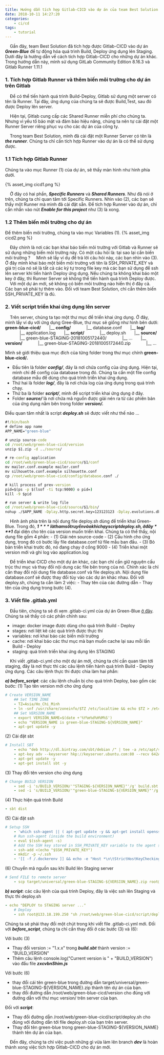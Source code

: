 ```yaml
---
title: Hướng dẫn tích hợp Gitlab-CICD vào dự án của team Best Solution
date: 2018-10-11 14:27:20
categories: 
    - ci/cd
tags: 
    - tutorial
---
```


&nbsp;&nbsp;&nbsp;&nbsp;Gần đây, team Best Solution đã tích hợp được Gitlab-CICD vào dự án ___Green-Blue___ để tự động hóa quá trình Build, Deploy ứng dụng lên Staging. Dưới đây là hướng dẫn về cách tích hợp Gitlab-CICD cho những dự án khác. Trong hướng dẫn này, mình sử dụng GitLab Community Edition 8.16.3 và Gitlab Runner 1.11.1

### __1. Tích hợp Gitlab Runner và thêm biến môi trường cho dự án trên Gitlab__
&nbsp;&nbsp;&nbsp;&nbsp;Để có thể tiến hành quá trình Build-Deploy, Gitlab sử dụng một server có tên là Runner. Tại đây, ứng dụng của chúng ta sẽ được Build,Test, sau đó được Deploy lên server. 

&nbsp;&nbsp;&nbsp;&nbsp;Hiện tại, Gitlab cung cấp các Shared Runner miễn phí cho chúng ta. Nhưng vì yếu tố bảo mật và đảm bảo hiệu năng, chúng ta nên tự cài đặt một Runner Server riêng phục vụ cho các dự án của công ty.

&nbsp;&nbsp;&nbsp;&nbsp;Trong team Best Solution, mình đã cài đặt một Runner Server có tên là ___the runner___. Chúng ta chỉ cần tích hợp Runner vào dự án là có thể sử dụng được.

### __1.1 Tích hợp Gitlab Runner__
Chúng ta vào mục Runner (1) của dự án, sẽ thấy màn hình như hình phía dưới.

{% asset_img cicd1.png %}

&nbsp;&nbsp;&nbsp;&nbsp;Ở đây có hai phần, ___Specific Runners___ và ___Shared Runners___. Như đã nói ở trên, chúng ta chỉ quan tâm tới Specific Runners. Nhìn vào (2), các bạn sẽ thấy một Runner mà mình đã cài đặt sẵn. Để tích hợp Runner vào dự án, chỉ cần nhấn vào nút ___Enable for this project___ như (3) là xong.

### __1.2 Thêm biến môi trường cho dự án__
Để thêm biến môi trường, chúng ta vào mục Variables (1).
{% asset_img cicd2.png %}

&nbsp;&nbsp;&nbsp;&nbsp;Đây chính là nơi các bạn khai báo biến môi trường với Gitlab và Runner sẽ sử dụng những biến môi trường này. Có một câu hỏi là: tại sao lại cần biến môi trường ?
&nbsp;&nbsp;&nbsp;&nbsp;Mình sẽ lấy ví dụ để trả lời câu hỏi này, các bạn nhìn vào (3). Ở đây mình khai báo một biến môi trường với tên là SSH_PRIVATE_KEY và giá trị của nó sẽ là tất cả các ký tự trong file key mà các bạn sử dụng để ssh lên server khi tiến hành Deploy ứng dụng. Nếu chúng ta không khai báo một key ở đây, thì Runner Server sẽ không thể tiến hành quá trình Deploy được.
&nbsp;&nbsp;&nbsp;&nbsp;Với một dự án mới, sẽ không có biến môi trường nào hiển thị ở đây cả. Các bạn sẽ phải tự thêm vào. Đối với team Best Solution, chỉ cần thêm biến SSH_PRIVATE_KEY là đủ. 

### __2. Viết script triển khai ứng dụng lên server__
&nbsp;&nbsp;&nbsp;&nbsp;Trên server, chúng ta tạo một thư mục để triển khai ứng dụng. Ở đây, mình lấy ví dụ với ứng dụng Gree-Blue, thư mục sẽ giống như hình bên dưới:
__green-blue-cicd/__
&nbsp;&nbsp;&nbsp;&nbsp;&nbsp;&nbsp;|\__ __config/__
&nbsp;&nbsp;&nbsp;&nbsp;&nbsp;&nbsp;&nbsp;&nbsp;&nbsp;&nbsp;&nbsp;&nbsp;|\__ database.conf
&nbsp;&nbsp;&nbsp;&nbsp;&nbsp;&nbsp;|\__ __log/__
&nbsp;&nbsp;&nbsp;&nbsp;&nbsp;&nbsp;&nbsp;&nbsp;&nbsp;&nbsp;&nbsp;&nbsp;|\__ application.log
&nbsp;&nbsp;&nbsp;&nbsp;&nbsp;&nbsp;|\__ __script/__
&nbsp;&nbsp;&nbsp;&nbsp;&nbsp;&nbsp;&nbsp;&nbsp;&nbsp;&nbsp;&nbsp;&nbsp;|\__ deploy.sh
&nbsp;&nbsp;&nbsp;&nbsp;&nbsp;&nbsp;|\__ __source/__
&nbsp;&nbsp;&nbsp;&nbsp;&nbsp;&nbsp;&nbsp;&nbsp;&nbsp;&nbsp;&nbsp;&nbsp;|\__ green-blue-STAGING-20181005172440/
&nbsp;&nbsp;&nbsp;&nbsp;&nbsp;&nbsp;&nbsp;&nbsp;&nbsp;&nbsp;&nbsp;&nbsp;|\__ ...
&nbsp;&nbsp;&nbsp;&nbsp;&nbsp;&nbsp;|\__ __version/__
&nbsp;&nbsp;&nbsp;&nbsp;&nbsp;&nbsp;&nbsp;&nbsp;&nbsp;&nbsp;&nbsp;&nbsp;|\__ green-blue-STAGING-20181005172440.zip
&nbsp;&nbsp;&nbsp;&nbsp;&nbsp;&nbsp;&nbsp;&nbsp;&nbsp;&nbsp;&nbsp;&nbsp;|\__ ...

Mình sẽ giới thiệu qua mục đích của từng folder trong thư mục chính __green-blue-cicd/.__

- Đầu tiên là folder _**config/**_, đây là nơi chứa config của ứng dụng. Hiện tại, mình chỉ để config của database trong đó. Chúng ta cần một file config database mẫu để dùng cho quá trình triển khai ứng dụng.
- Thứ hai là folder _**log/**_, đây là nơi chứa log của ứng dụng trong quá trình chạy.
- Thứ ba là folder _**script/**_, mình để script triển khai ứng dụng ở đây.
- Folder _**source/**_ là nơi chứa mã nguồn được giải nén ra từ các phiên bản của ứng dụng nằm bên trong folder _**version/.**_

Điều quan tâm nhất là script ___deploy.sh___ sẽ được viết như thế nào ...
```cmd
#!/bin/bash
# define app name
APP_NAME="green-blue"

# unzip source-code
cd /root/web/green-blue-cicd/version
unzip $1.zip -d ../source/

# re-config application
cd /root/web/green-blue-cicd/source/$1/conf
mv mailer.conf.example mailer.conf
mv silhouette.conf.example silhouette.conf
cp /root/web/green-blue-cicd/config/database.conf ./

# kill process of prev-version
pid=$(ps -p $(lsof -ti tcp:9000) o pid=)
kill -9 $pid

# run server & write log file
cd /root/web/green-blue-cicd/source/$1/bin/
nohup ./$APP_NAME -Dplay.http.secret.key=123123123 -Dplay.evolutions.db.default.autoApply=true -Dhttp.port=9000 > /root/web/green-blue-cicd/log/application.log &
```
&nbsp;&nbsp;&nbsp;&nbsp;Hình ảnh phía trên là nội dung file deploy.sh dùng để triển khai Green-Blue. Trong đó, ***$1*** là tham số truyền vào khi chạy script deploy.sh, ở đây ***$1*** đại diện cho tên của version muốn triển khai. Chúng ta có thể thấy, nội dung file gồm 4 phần:
\- (1) Giải nén source-code
\- (2) Cấu hình cho ứng dụng, trong đó có bước lấy file database.conf từ file mẫu ban đầu.
\- (3) Bỏ bản triển khai trước đó, nó đang chạy ở cổng 9000
\- (4) Triển khai một version mới và ghi log vào application.log

&nbsp;&nbsp;&nbsp;&nbsp;Để triển khai CICD cho một dự án khác, các bạn chỉ cần giữ nguyên cấu trúc thư mục và thay đổi nội dung các file bên trong của nó. Chính xác là chỉ cần thay đổi nội dung file database.conf và file deploy.sh. Nội dung file database.conf sẽ được thay đổi tùy vào các dự án khác nhau. Đối với deploy.sh, chúng ta cần làm 2 việc:
\- Thay tên của các đường dẫn
\- Thay tên của ứng dụng trong bước (4).

### __3. Viết file .gitlab.yml__
&nbsp;&nbsp;&nbsp;&nbsp;Đầu tiên, chúng ta sẽ đi xem .gitlab-ci.yml của dự án Green-Blue [ở đây](http://git.ows.vn/linhnh/green-blue-system/blob/bf3c2a6e63d57ddd9d618421666cc95f3019b49b/.gitlab-ci.yml).
Chúng ta sẽ thấy có các phần chính sau:
- image: docker image được dùng cho quá trình Build - Deploy
- stages: nơi liệt kê các quá trình được thực thi
- variables: nơi khai báo các biến  môi trường 
- cache: nơi khai báo các thư mục mà bạn muốn cache lại sau mỗi lần Build - Deploy
- staging: quá trình triển khai ứng dụng lên STAGING

&nbsp;&nbsp;&nbsp;&nbsp;Khi viết .gitlab-ci.yml cho một dự án mới, chúng ta chỉ cần quan tâm tới staging, đây là nơi thực thi các câu lệnh tiến hành quá trình Build - Deploy ứng dụng. Các câu lệnh thực thi được chia làm hai phần:

***a) before_script***: các câu lệnh chuẩn bị cho quá trình Deploy, bao gồm các bước:
(1) Tạo tên version mới cho ứng dụng
```yml
# Create VERSION_NAME
    ## Set TIME ZONE
    - TZ=Asia/Ho_Chi_Minh
    - ln -snf /usr/share/zoneinfo/$TZ /etc/localtime && echo $TZ > /etc/timezone
    ## Set VERSION_NAME
    - export VERSION_NAME=$(date +'%Y%m%d%H%M%S')
    - echo "VERSION_NAME is green-blue-STAGING-${VERSION_NAME}"
    - apt-get update -y
```
(2) Cài đặt sbt
```yml
# Install SBT
    - echo "deb http://dl.bintray.com/sbt/debian /" | tee -a /etc/apt/sources.list.d/sbt.list
    - apt-key adv --keyserver hkp://keyserver.ubuntu.com:80 --recv 642AC823
    - apt-get update -y
    - apt-get install sbt -y
```
(3) Thay đổi tên version cho ứng dụng
```yml
# Change BUILD VERSION
    - sed -i 's/BUILD_VERSION/'"STAGING-${VERSION_NAME}"'/g' build.sbt
    - sed -i 's/BUILD_VERSION/'"green-blue-STAGING-${VERSION_NAME}"'/g' public/javascripts/zxcvbnShim.js
```
(4) Thực hiện quá trình Build
```yml
- sbt dist
```
(5) Cài đặt ssh
```yml
# Setup SSH
    - 'which ssh-agent || ( apt-get update -y && apt-get install openssh-client -y )'
    # Run ssh-agent (inside the build environment)
    - eval $(ssh-agent -s)
    # Add the SSH key stored in SSH_PRIVATE_KEY variable to the agent store
    - ssh-add <(echo "$SSH_PRIVATE_KEY")
    - mkdir -p ~/.ssh
    - '[[ -f /.dockerenv ]] && echo -e "Host *\n\tStrictHostKeyChecking no\n\n" > ~/.ssh/config'
```
(6) Chuyển mã nguồn sau khi Build lên Staging server
```yml
# Send FILE to remote server
    - scp target/universal/green-blue-STAGING-${VERSION_NAME}.zip root@133.18.199.250:/root/web/green-blue-cicd/version
```

___b) script___: các câu lệnh của quá trình Deploy, đây là việc ssh lên Staging và thực thi deploy.sh
```yml
- echo "DEPLOY to STAGING server ..."
    # Deploy
    - ssh root@133.18.199.250 "sh /root/web/green-blue-cicd/script/deploy.sh green-blue-STAGING-${VERSION_NAME}"
```

Chúng ta sẽ phải thay đổi một chút trong khi viết file .gitlab-ci.yml mới.
Đối với ***before_script***, chúng ta chỉ cần thay đổi ở các bước (3) và (6):

Với bước (3)
* Thay đổi version := "1.x.x" trong ___build.sbt___ thành version := "BUILD_VERSION"
* Thêm câu lệnh console.log("Current version is " + "BUILD_VERSION") vào đầu file ___zxcvbnShim.js___

Với bước (6)
* thay đổi cái tên green-blue trong đường dẫn target/universal/green-blue-STAGING-${VERSION_NAME}.zip thành tên dự án của bạn.
* thay đổi đường dẫn /root/web/green-blue-cicd/version cho đúng với đường dẫn với thư mục version/ trên server của bạn.

Đối với ___script___:
* Thay đổi đường dẫn /root/web/green-blue-cicd/script/deploy.sh cho đúng với đường dẫn tới file deploy.sh của bạn trên server.
* Thay đổi tên green-blue trong green-blue-STAGING-${VERSION_NAME} thành tên dự án của bạn.

&nbsp;&nbsp;&nbsp;&nbsp;Đến đây, chúng ta chỉ việc push những gì vừa làm lên branch ___dev___ là hoàn thành xong việc tích hợp Gitlab-CICD cho dự án mới.






